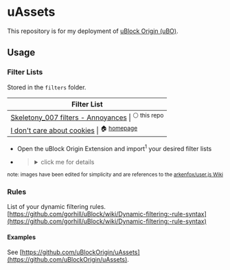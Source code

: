 # uAssets

This repository is for my deployment of [uBlock Origin (uBO)](https://github.com/gorhill/uBlock).

## Usage

### Filter Lists

Stored in the `filters` folder.

| Filter List |
| --- |
| [Skeletony_007 filters - Annoyances](https://raw.githubusercontent.com/skeletony007/uAssets/main/filters/anoyances.txt) \| <sup>⚪️ this repo</sup> |
| [I don't care about cookies](https://www.i-dont-care-about-cookies.eu/abp/) \| <sup>🏠 <a href="https://www.i-dont-care-about-cookies.eu/">homepage</a></sup> |

- Open the uBlock Origin Extension and import<sup>1</sup> your desired filter lists
- > <details><summary>click me for details</summary><p></p><ul><li>Check <code>Import</code> under <code>Filter Lists &gt; Custom</code></li><li>Paste in the linked URLs from the table above</li><li>Click <code>Apply Changes</code></li></ul><p><img src="https://github.com/arkenfox/user.js/raw/master/wikipiki/uboCustom.png" alt=""></p></details>

<p><sup>note: images have been edited for simplicity and are references to the <a href="https://github.com/arkenfox/user.js/wiki/4.1-Extensions" rel="nofollow">arkenfox/user.js Wiki</a></sup></p>

### Rules

List of your dynamic filtering rules. [https://github.com/gorhill/uBlock/wiki/Dynamic-filtering:-rule-syntax](https://github.com/gorhill/uBlock/wiki/Dynamic-filtering:-rule-syntax)

#### Examples

See [https://github.com/uBlockOrigin/uAssets](https://github.com/uBlockOrigin/uAssets).
